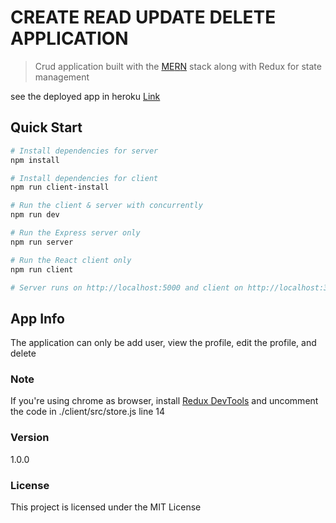 # CREATE READ UPDATE DELETE APPLICATION

> Crud application built with the [M](https://www.mongodb.com/)[E](https://expressjs.com/)[R](https://reactjs.org/)[N](https://nodejs.org/) stack along with Redux for state management

see the deployed app in heroku [Link](https://obscure-dusk-16996.herokuapp.com/)

## Quick Start

```bash
# Install dependencies for server
npm install

# Install dependencies for client
npm run client-install

# Run the client & server with concurrently
npm run dev

# Run the Express server only
npm run server

# Run the React client only
npm run client

# Server runs on http://localhost:5000 and client on http://localhost:3000
```

## App Info

The application can only be add user, view the profile, edit the profile, and delete

### Note

If you're using chrome as browser, install [ Redux DevTools](https://chrome.google.com/webstore/detail/redux-devtools/lmhkpmbekcpmknklioeibfkpmmfibljd) and uncomment the code in ./client/src/store.js line 14

### Version

1.0.0

### License

This project is licensed under the MIT License

